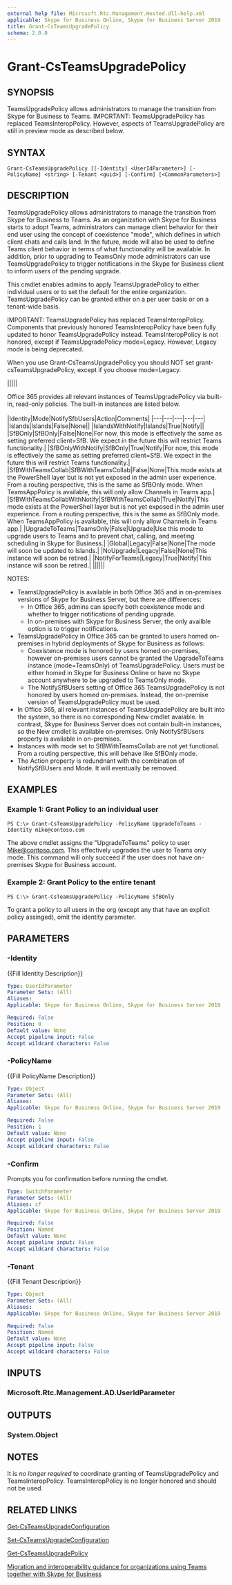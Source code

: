 ```yaml
---
external help file: Microsoft.Rtc.Management.Hosted.dll-help.xml
applicable: Skype for Business Online, Skype for Business Server 2019
title: Grant-CsTeamsUpgradePolicy
schema: 2.0.0
---
```


# Grant-CsTeamsUpgradePolicy

## SYNOPSIS
TeamsUpgradePolicy allows administrators to manage the transition from Skype for Business to Teams. IMPORTANT:  TeamsUpgradePolicy has replaced TeamsInteropPolicy.  However, aspects of TeamsUpgradePolicy are still in preview mode as described below.


## SYNTAX

```
Grant-CsTeamsUpgradePolicy [[-Identity] <UserIdParameter>] [-PolicyName] <string> [-Tenant <guid>] [-Confirm] [<CommonParameters>]
```

## DESCRIPTION
TeamsUpgradePolicy allows administrators to manage the transition from Skype for Business to Teams.  As an organization with Skype for Business starts to adopt Teams, administrators can manage client behavior for their end user using the concept of coexistence "mode", which defines in which client chats and calls land. In the future, mode will also be used to define Teams client behavior in terms of what functionality will be available.  In addition, prior to upgrading to TeamsOnly mode administrators can use TeamsUpgradePolicy to trigger notifications in the Skype for Business client to inform users of the pending upgrade. 

This cmdlet enables admins to apply TeamsUpgradePolicy to either individual users or to set the default for the entire organization. TeamsUpgradePolicy can be granted either on a per user basis or on a tenant-wide basis.  


IMPORTANT:  TeamsUpgradePolicy has replaced TeamsInteropPolicy. Components that previously honored TeamsInteropPolicy have been fully updated to honor TeamsUpgradePolicy instead. TeamsInteropPolicy is not honored, except if TeamsUpgradePolicy mode=Legacy. However, Legacy mode is being deprecated.

When you use Grant-CsTeamsUpgradePolicy you should NOT set grant-csTeamsUpgradePolicy, except if you choose mode=Legacy.  



|||||

Office 365 provides all relevant instances of TeamsUpgradePolicy via built-in, read-only policies. The built-in instances are listed below.
</br>
</br>
|Identity|Mode|NotifySfbUsers|Action|Comments|
|---|---|---|---|---|
|Islands|Islands|False|None||
|IslandsWithNotify|Islands|True|Notify||
|SfBOnly|SfBOnly|False|None|For now, this mode is effectively the same as setting preferred client=SfB. We expect in the future this will restrict Teams functionality.|
|SfBOnlyWithNotify|SfBOnly|True|Notify|For now, this mode is effectively the same as setting preferred client=SfB. We expect in the future this will restrict Teams functionality.|
|SfBWithTeamsCollab|SfBWithTeamsCollab|False|None|This mode exists at the PowerShell layer but is not yet exposed in the admin user experience. From a routing perspective, this is the same as SfBOnly mode. When TeamsAppPolicy is available, this will only allow Channels in Teams app.|
|SfBWithTeamsCollabWithNotify|SfBWithTeamsCollab|True|Notify|This mode exists at the PowerShell layer but is not yet exposed in the admin user experience. From a routing perspective, this is the same as SfBOnly mode. When TeamsAppPolicy is available, this will only allow Channels in Teams app.|
|UpgradeToTeams|TeamsOnly|False|Upgrade|Use this mode to upgrade users to Teams and to prevent chat, calling, and meeting scheduling in Skype for Business.|
|Global|Legacy|False|None|The mode will soon be updated to Islands.|
|NoUpgrade|Legacy|False|None|This instance will soon be retired.|
|NotifyForTeams|Legacy|True|Notify|This instance will soon be retired.|
||||||



NOTES: 
- TeamsUpgradePolicy is available in both Office 365 and in on-premises versions of Skype for Business Server, but there are differences: 
    - In Office 365, admins can specify both coexistence mode and whether to trigger notifications of pending upgrade.  
    - In on-premises with Skype for Business Server, the only availble option is to trigger notifications. 
- TeamsUpgradePolicy in Office 365 can be granted to users homed on-premises in hybrid deployments of Skype for Business as follows:
    - Coexistence mode is honored by users homed on-premises, however on-premises users cannot be granted the UpgradeToTeams instance (mode=TeamsOnly) of TeamsUpgradePolicy.  Users must be either homed in Skype for Business Online or have no Skype account anywhere to be upgraded to TeamsOnly mode.    
    - The NotifySfBUsers setting of Office 365 TeamsUpgradePolicy is not honored by users homed on-premises. Instead, the on-premise version of TeamsUpgradePolicy must be used. 
- In Office 365, all relevant instances of TeamsUpgradePolicy are built into the system, so there is no corresponding New cmdlet avaiable. In contrast, Skype for Business Server does not contain built-in instances, so the New cmdlet is available on-premises.  Only NotifySfBUsers property is available in on-premises.
- Instances with mode set to SfBWithTeamsCollab are not yet functional. From a routing perspective, this will behave like SfBOnly mode.
- The Action property is redundnant with the combination of NotifySfBUsers and Mode. It will eventually be removed. 


## EXAMPLES

### Example 1: Grant Policy to an individual user
```
PS C:\> Grant-CsTeamsUpgradePolicy -PolicyName UpgradeToTeams -Identity mike@contoso.com
```

The above cmdlet assigns the "UpgradeToTeams" policy to user Mike@contoso.com.  This effectively upgrades the user to Teams only mode. This command will only succeed if the user does not have on-premises Skype for Business account. 

### Example 2: Grant Policy to the entire tenant 
```
PS C:\> Grant-CsTeamsUpgradePolicy -PolicyName SfBOnly 
```

To grant a policy to all users in the org (except any that have an explicit policy assinged), omit the identity parameter.

## PARAMETERS


### -Identity
{{Fill Identity Description}}

```yaml
Type: UserIdParameter
Parameter Sets: (All)
Aliases: 
Applicable: Skype for Business Online, Skype for Business Server 2019

Required: False
Position: 0
Default value: None
Accept pipeline input: False
Accept wildcard characters: False
```

### -PolicyName
{{Fill PolicyName Description}}

```yaml
Type: Object
Parameter Sets: (All)
Aliases: 
Applicable: Skype for Business Online, Skype for Business Server 2019

Required: False
Position: 1
Default value: None
Accept pipeline input: False
Accept wildcard characters: False
```

### -Confirm
Prompts you for confirmation before running the cmdlet.

```yaml
Type: SwitchParameter
Parameter Sets: (All)
Aliases: cf
Applicable: Skype for Business Online, Skype for Business Server 2019

Required: False
Position: Named
Default value: None
Accept pipeline input: False
Accept wildcard characters: False
```


### -Tenant
{{Fill Tenant Description}}

```yaml
Type: Object
Parameter Sets: (All)
Aliases: 
Applicable: Skype for Business Online, Skype for Business Server 2019

Required: False
Position: Named
Default value: None
Accept pipeline input: False
Accept wildcard characters: False
```





## INPUTS

### Microsoft.Rtc.Management.AD.UserIdParameter


## OUTPUTS

### System.Object

## NOTES

It is *no longer required* to coordinate granting of TeamsUpgradePolicy and TeamsInteropPolicy.  TeamsInteropPolicy is no longer honored and should not be used.



## RELATED LINKS

[Get-CsTeamsUpgradeConfiguration](Get-CsTeamsUpgradeConfiguration.md)

[Set-CsTeamsUpgradeConfiguration](Set-CsTeamsUpgradeConfiguration.md)

[Get-CsTeamsUpgradePolicy](Get-CsTeamsUpgradePolicy.md)

[Migration and interoperability guidance for organizations using Teams together with Skype for Business](https://docs.microsoft.com/en-us/MicrosoftTeams/migration-interop-guidance-for-teams-with-skype)

